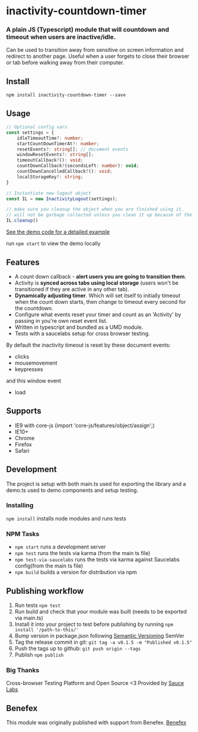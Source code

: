 # inactivity-countdown-timer

### A plain JS (Typescript) module that will countdown and timeout when users are inactive/idle.

Can be used to transition away from sensitive on screen information and redirect to another page. 
Useful when a user forgets to close their browser or tab before walking away from their computer.

## Install 

`npm install inactivity-countdown-timer --save`

## Usage

```ts
// Optional config vars
const settings = {
    idleTimeoutTime?: number;
    startCountDownTimerAt?: number;
    resetEvents?: string[]; // document events
    windowResetEvents?: string[];
    timeoutCallback?(): void;
    countDownCallback?(secondsLeft: number): void;
    countDownCancelledCallback?(): void;
    localStorageKey?: string;
}

// Instantiate new logout object
const IL = new InactivityLogout(settings);

// make sure you cleanup the object when you are finished using it.
// will not be garbage collected unless you clean it up because of the timers
IL.cleanup()
```

[See the demo code for a detailed example](https://github.com/vespertilian/inactivity-countdown-timer/blob/master/src/demo.ts) 

run `npm start` to view the demo locally

## Features 

 - A count down callback - **alert users you are going to transition them**. 
 - Activity is **synced across tabs using local storage** (users won't be transitioned if they are active in any other tab).
 - **Dynamically adjusting timer**. Which will set itself to initially timeout when the count down starts, then change to timeout every second for the countdown. 
 - Configure what events reset your timer and count as an 'Activity' by passing in you're own reset event list.
 - Written in typescript and bundled as a UMD module.
 - Tests with a saucelabs setup for cross browser testing.

By default the inactivity timeout is reset by these document events: 

- clicks
- mousemovement
- keypresses

and this window event 

- load

## Supports

 - IE9 with core-js (import 'core-js/features/object/assign';)
 - IE10+
 - Chrome
 - Firefox
 - Safari

## Development

The project is setup with both main.ts used for exporting the library and a demo.ts used to demo components and setup testing.

### Installing
`npm install` installs node modules and runs tests

### NPM Tasks

- `npm start` runs a development server
- `npm test` runs the tests via karma (from the main ts file) 
- `npm test-via-saucelabs` runs the tests via karma against Saucelabs config(from the main ts file) 
- `npm build` builds a version for distribution via npm
  
[Semantic Versioning]: http://semver.org/
[EventTarget.addEventListener()]: https://developer.mozilla.org/en-US/docs/Web/API/EventTarget/addEventListener

## Publishing workflow

1. Run tests `npm test`
2. Run build and check that your module was built (needs to be exported via main.ts)
3. Install it into your project to test before publishing by running `npm install '/path-to-this/'`
4. Bump version in package.json following [Semantic Versioning] SemVer
5. Tag the release commit in git: `git tag -a v0.1.5 -m "Published v0.1.5"`
6. Push the tags up to github: `git push origin --tags`
7. Publish `npm publish`

### Big Thanks

Cross-browser Testing Platform and Open Source <3 Provided by [Sauce Labs][homepage]

[homepage]: https://saucelabs.com

## Benefex

This module was originally published with support from Benefex. [Benefex](http://www.benefex.co.uk/) 
